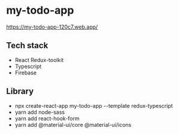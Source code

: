 # my-todo-app
https://my-todo-app-120c7.web.app/
## Tech stack
- React Redux-toolkit
- Typescript
- Firebase
## Library
- npx create-react-app my-todo-app --template redux-typescript
- yarn add node-sass
- yarn add react-hook-form
- yarn add @material-ui/core @material-ui/icons
